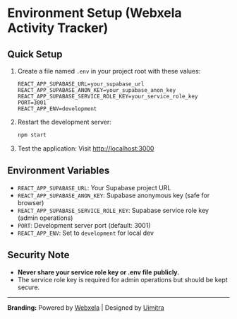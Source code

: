 # Environment Setup (Webxela Activity Tracker)

## Quick Setup

1. Create a file named `.env` in your project root with these values:
   ```env
   REACT_APP_SUPABASE_URL=your_supabase_url
   REACT_APP_SUPABASE_ANON_KEY=your_supabase_anon_key
   REACT_APP_SUPABASE_SERVICE_ROLE_KEY=your_service_role_key
   PORT=3001
   REACT_APP_ENV=development
   ```

2. Restart the development server:
   ```bash
   npm start
   ```

3. Test the application: Visit [http://localhost:3000](http://localhost:3000)

## Environment Variables
- `REACT_APP_SUPABASE_URL`: Your Supabase project URL
- `REACT_APP_SUPABASE_ANON_KEY`: Supabase anonymous key (safe for browser)
- `REACT_APP_SUPABASE_SERVICE_ROLE_KEY`: Supabase service role key (admin operations)
- `PORT`: Development server port (default: 3001)
- `REACT_APP_ENV`: Set to `development` for local dev

## Security Note
- **Never share your service role key or .env file publicly.**
- The service role key is required for admin operations but should be kept secure.

---
**Branding:** Powered by [Webxela](https://webxela.com) | Designed by [Uimitra](https://uimitra.com) 